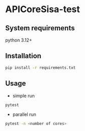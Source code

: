 # APICoreSisa-test

## System requirements
python 3.12+

## Installation

```bash
pip install -r requirements.txt
```

## Usage

- simple run
```bash
pytest
```
- parallel run
```bash
pytest -n <number of cores>
```